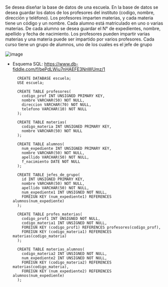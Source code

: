 Se desea diseñar la base de datos de una escuela. 
En la base de datos se desea guardar los datos de los  profesores del instituto (codigo, nombre, dirección y teléfono). 
Los profesores imparten materias, y cada materia tiene un código y un nombre. 
Cada alumno está matriculado en uno o varias materias. 
De cada alumno se desea guardar el N° de expedientes, nombre, apellido y fecha de nacimiento. 
Los profesores pueden impartir varias materias y una materia puede ser impartido por varios profesores.
Cada curso tiene un grupo de alumnos, uno de los cuales es el jefe de grupo



![image](https://user-images.githubusercontent.com/75552884/170142370-14ec4f24-12ff-4534-a1ba-50a6eaf6278c.png)



- Esquema SQL: https://www.db-fiddle.com/f/bePdLWiu7nHAEFE3NnWUmz/1


        CREATE DATABASE escuela;
        USE escuela;

        CREATE TABLE profesores(
          codigo_prof INT UNSIGNED PRIMARY KEY,
          nombre VARCHAR(50) NOT NULL,
          direccion VARCHAR(70) NOT NULL,
          telefono VARCHAR(10) NOT NULL
        );

        CREATE TABLE materias(
          codigo_materia INT UNSIGNED PRIMARY KEY,
          nombre VARCHAR(50) NOT NULL
        );

        CREATE TABLE alumnos(
          num_expediente INT UNSIGNED PRIMARY KEY,
          nombre VARCHAR(50) NOT NULL,
          apellido VARCHAR(50) NOT NULL,
          f_nacimiento DATE NOT NULL
        );

        CREATE TABLE jefes_de_grupo(
          id INT UNSIGNED PRIMARY KEY,
          nombre VARCHAR(50) NOT NULL,
          apellido VARCHAR(50) NOT NULL,
          num_expediente1 INT UNSIGNED NOT NULL,
          FOREIGN KEY (num_expediente1) REFERENCES alumnos(num_expediente)
        );

        CREATE TABLE profes_materias(
          codigo_prof1 INT UNSIGNED NOT NULL,
          codigo_materia1 INT UNSIGNED NOT NULL,
          FOREIGN KEY (codigo_prof1) REFERENCES profesores(codigo_prof),
          FOREIGN KEY (codigo_materia1) REFERENCES materias(codigo_materia)
        );

        CREATE TABLE materias_alumnos(
          codigo_materia2 INT UNSIGNED NOT NULL,
          num_expediente2 INT UNSIGNED NOT NULL,
          FOREIGN KEY (codigo_materia2) REFERENCES materias(codigo_materia),
          FOREIGN KEY (num_expediente2) REFERENCES alumnos(num_expediente)
        );

